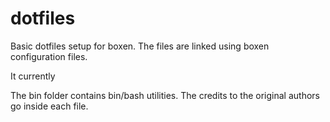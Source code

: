 dotfiles
========

Basic dotfiles setup for boxen. The files are linked using boxen configuration files.

It currently 

The bin folder contains bin/bash utilities. The credits to the original authors go inside each file.